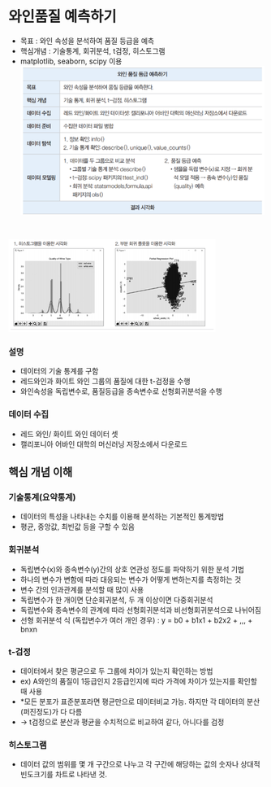 # 와인품질 예측하기
- 목표 : 와인 속성을 분석하여 품질 등급을 예측
- 핵심개념 : 기술통계, 회귀분석, t검정, 히스토그램
- matplotlib, seaborn, scipy 이용
![alt text](./images/image.png)

<br>

![alt text](./images/image-1.png)

### 설명
- 데이터의 기술 통계를 구함
- 레드와인과 화이트 와인 그룹의 품질에 대한 t-검정을 수행
- 와인속성을 독립변수로, 품질등급을 종속변수로 선형회귀분석을 수행

### 데이터 수집 
- 레드 와인/ 화이트 와인 데이터 셋
- 캘리포니아 어바인 대학의 머신러닝 저장소에서 다운로드



## 핵심 개념 이해

### 기술통계(요약통계)	
- 데이터의 특성을 나타내는 수치를 이용해 분석하는 기본적인 통계방법
- 평균, 중앙값, 최빈값 등을 구할 수 있음

### 회귀분석	
- 독립변수(x)와 종속변수(y)간의 상호 연관성 정도를 파악하기 위한 분석 기법
- 하나의 변수가 변함에 따라 대응되는 변수가 어떻게 변하는지를 측정하는 것
- 변수 간의 인과관계를 분석할 때 많이 사용
- 독립변수가 한 개이면 단순회귀분석, 두 개 이상이면 다중회귀분석
- 독립변수와 종속변수의 관계에 따라 선형회귀분석과 비선형회귀분석으로 나뉘어짐
- 선형 회귀분석 식 (독립변수가 여러 개인 경우) : y = b0 + b1x1 + b2x2 + ,,, + bnxn

### t-검정	
- 데이터에서 찾은 평균으로 두 그룹에 차이가 있는지 확인하는 방법
- ex) A와인의 품질이 1등급인지 2등급인지에 따라 가격에 차이가 있는지를 확인할 때 사용
- *모든 분포가 표준분포라면 평균만으로 데이터비교 가능. 하지만 각 데이터의 분산(퍼진정도)가 다 다름
- → t검정으로 분산과 평균을 수치적으로 비교하여 같다, 아니다를 검정

### 히스토그램	
- 데이터 값의 범위를 몇 개 구간으로 나누고 각 구간에 해당하는 값의 숫자나 상대적 빈도크기를 차트로 나타낸 것.

